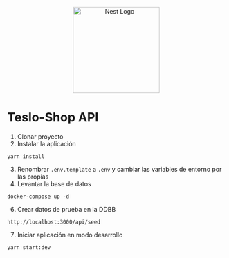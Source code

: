 <p align="center">
  <a href="http://nestjs.com/" target="blank"><img src="https://nestjs.com/img/logo-small.svg" width="200" alt="Nest Logo" /></a>
</p>


# Teslo-Shop API
1. Clonar proyecto
2. Instalar la aplicación
```
yarn install
```
3. Renombrar ```.env.template``` a ```.env``` y cambiar las variables de entorno por las propias
5. Levantar la base de datos
```
docker-compose up -d
```
6. Crear datos de prueba en la DDBB
```
http://localhost:3000/api/seed
```
7. Iniciar aplicación en modo desarrollo
```
yarn start:dev
```
